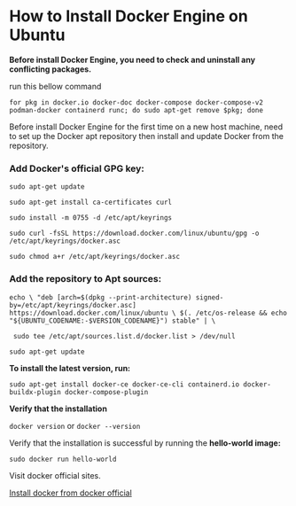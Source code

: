 # How to Install Docker Engine on Ubuntu

**Before install Docker Engine, you need to check and uninstall any conflicting packages.**

run this bellow command

`for pkg in docker.io docker-doc docker-compose docker-compose-v2 podman-docker containerd runc; do sudo apt-get remove $pkg; done`

Before install Docker Engine for the first time on a new host machine, need to set up the Docker apt repository then install and update Docker from the repository.
### Add Docker's official GPG key:

`sudo apt-get update`

`sudo apt-get install ca-certificates curl`

`sudo install -m 0755 -d /etc/apt/keyrings`

`sudo curl -fsSL https://download.docker.com/linux/ubuntu/gpg -o /etc/apt/keyrings/docker.asc`

`sudo chmod a+r /etc/apt/keyrings/docker.asc`


### Add the repository to Apt sources:

`echo \
  "deb [arch=$(dpkg --print-architecture) signed-by=/etc/apt/keyrings/docker.asc] https://download.docker.com/linux/ubuntu \
  $(. /etc/os-release && echo "${UBUNTU_CODENAME:-$VERSION_CODENAME}") stable" | \`

 ` sudo tee /etc/apt/sources.list.d/docker.list > /dev/null`

`sudo apt-get update`


**To install the latest version, run:**

`sudo apt-get install docker-ce docker-ce-cli containerd.io docker-buildx-plugin docker-compose-plugin`

**Verify that the installation**

`docker version` or `docker --version`

Verify that the installation is successful by running the **hello-world image:**

`sudo docker run hello-world`


Visit docker official sites.

[Install docker from docker official](https://docs.docker.com/engine/install/)

